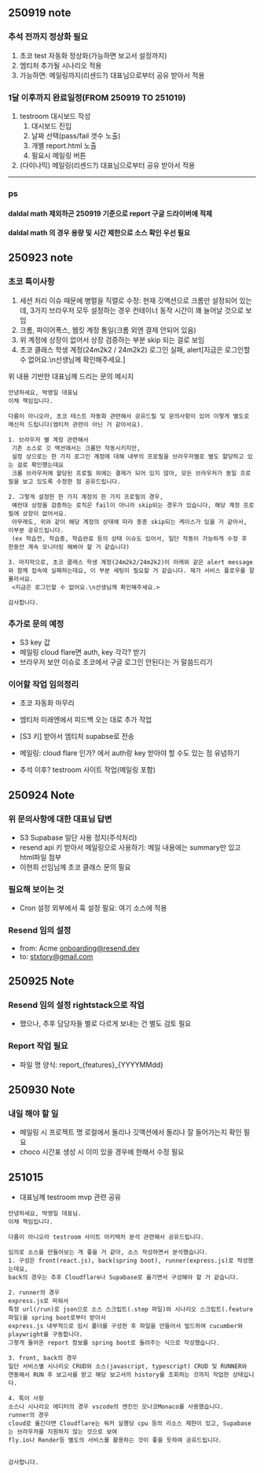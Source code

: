 ## 250919 note

### 추석 전까지 정상화 필요
1. 초코  test 자동화 정상화(가능하면 보고서 설정까지)
2. 엠티처 추가될 시나리오 적용
3. 가능하면: 메일링까지(리센드?) 대표님으로부터 공유 받아서 적용


### 1달 이후까지 완료일정(FROM 250919 TO 251019)
1. testroom 대시보드 작성
   1. 대시보드 진입
   2. 날짜 선택(pass/fail 갯수 노출)
   3. 개별 report.html 노출
   4. 필요시 메일링 버튼
2. (다이나믹) 메일링(리센드?) 대표님으로부터 공유 받아서 적용

---

### ps

#### daldal math 제외하곤 250919 기준으로 report 구글 드라이버에 적제
#### daldal math 의 경우 용량 및 시간 제한으로 소스 확인 우선 필요


## 250923 note

### 초코 특이사항
1. 세션 처리 이슈 때문에 병렬을 직렬로 수정: 현재 깃액션으로 크롬만 설정되어 있는데, 3가지 브라우저 모두 설정하는 경우 컨테이너 동작 시간이 꽤 늘어날 것으로 보임
2. 크롬, 파이어폭스, 웹킷 계정 통일(크롬 외엔 결제 안되어 있음)
3. 위 계정에 상장이 없어서 상장 검증하는 부분 skip 되는 걸로 보임
4. 초코 클래스 학생 계정(24m2k2 / 24m2k2) 로그인 실패, alert[지금은 로그인할 수 없어요.\n선생님께 확인해주세요.]

위 내용 기반한 대표님께 드리는 문의 메시지

```
안녕하세요, 박영일 대표님
이채 책임입니다.

다름이 아니오라, 초코 테스트 자동화 관련해서 공유드릴 및 문의사항이 있어 이렇게 별도로 메신저 드립니다(엠티처 관련이 아닌 거 같아서요).

1. 브라우저 별 계정 관련해서
 기존 소스로 깃 액션에서는 크롬만 작동시키지만, 
 설정 상으로는 한 가지 로그인 계정에 대해 내부의 프로필을 브라우저별로 별도 할당하고 있는 걸로 확인했는데요
 크롬 브라우저에 할당된 프로필 외에는 결제가 되어 있지 않아, 모든 브라우저가 동일 프로필을 보고 있도록 수정한 점 공유드립니다.

2. 그렇게 설정한 한 가지 계정의 한 가지 프로필의 경우,
 예컨대 상장을 검증하는 로직은 fail이 아니라 skip되는 경우가 있습니다, 해당 계정 프로필에 상장이 없어서요.
 아무래도, 위와 같이 해당 계정의 상태에 따라 종종 skip되는 케이스가 있을 거 같아서, 이부분 공유드립니다.
 (ex 학습전, 학습중, 학습완료 등의 상태 이슈도 있어서, 일단 작동이 가능하게 수정 후 한동안 계속 모니터링 해봐야 할 거 같습니다)

3. 마지막으로, 초코 클래스 학생 계정(24m2k2/24m2k2)이 아래와 같은 alert message와 함께 접속에 실패하는데요, 이 부분 세팅이 필요할 거 같습니다. 제가 서비스 플로우를 잘 몰라서요.
 <지금은 로그인할 수 없어요.\n선생님께 확인해주세요.>

감사합니다.
```

### 추가로 문의 예정
- S3 key 값
- 메일링 cloud flare면 auth, key 각각? 받기
- 브라우저 보안 이슈로 초코에서 구글 로그인 안된다는 거 말씀드리기

### 이어할 작업 임의정리
- 초코 자동화 마무리
- 엠티처 미래엔에서 피드백 오는 대로 추가 작업
- [S3 키] 받아서 엠티처 supabse로 전송
- 메일링: cloud flare 인가? 에서 auth랑 key 받아야 할 수도 있는 점 유념하기

- 추석 이후? testroom 사이트 작업(메일링 포함)

## 250924 Note

### 위 문의사항에 대한 대표님 답변
- S3 Supabase 일단 사용 정지(주석처리)
- resend api 키 받아서 메일링으로 사용하기: 메일 내용에는 summary만 있고 html파일 첨부
- 이현희 선임님께 초코 클래스 문의 필요

### 필요해 보이는 것
- Cron 설정 외부에서 훅 설정 필요: 여기 소스에 적용

### Resend 임의 설정
- from: Acme <onboarding@resend.dev>
- to: stxtory@gmail.com

## 250925 Note

### Resend 임의 설정 rightstack으로 작업
- 했으나, 추후 담당자들 별로 다르게 보내는 건 별도 검토 필요

### Report 작업 필요
- 파일 명 양식: report_{features}_{YYYYMMdd}

## 250930 Note
### 내일 해야 할 일
- 메일링 시 프로젝트 명 로컬에서 돌리나 깃액션에서 돌리나 잘 들어가는지 확인 필요
- choco 시간표 생성 시 이미 있을 경우에 한해서 수정 필요

## 251015
- 대표님께 testroom mvp 관련 공유
```
안녕하세요, 박영일 대표님.
이채 책임입니다.

다름이 아니오라 testroom 사이트 아키텍처 분석 관련해서 공유드립니다.

임의로 소스를 만들어보는 게 좋을 거 같아, 소스 작성하면서 분석했습니다.
1. 구성은 front(react.js), back(spring boot), runner(express.js)로 작성했는데요, 
back의 경우는 추후 Cloudflare나 Supabase로 옮기면서 구성해야 할 거 같습니다.

2. runner의 경우 
express.js로 띄워서
특정 url(/run)로 json으로 소스 스크립트(.step 파일)와 시나리오 스크립트(.feature 파일)을 spring boot로부터 받아서
express.js 내부적으로 임시 폴더를 구성한 후 파일을 만들어서 빌드하여 cucumber와 playwright를 구동합니다.
그렇게 돌아온 report 정보를 spring boot로 돌려주는 식으로 작성했습니다.

3. front, back의 경우
일단 서비스별 시나리오 CRUD와 소스(javascript, typescript) CRUD 및 RUNNER와 연동해서 RUN 후 보고서를 받고 해당 보고서의 history를 조회하는 것까지 작업한 상태입니다.

4. 특이 사항
소스나 시나리오 에디터의 경우 vscode의 엔진인 모나코Monaco를 사용했습니다.
runner의 경우
cloud로 옮긴다면 Cloudflare는 워커 실행당 cpu 등의 리소스 제한이 있고, Supabase는 브라우저를 지원하지 않는 것으로 보여
fly.io나 Render등 별도의 서비스를 활용하는 것이 좋을 듯하여 공유드립니다.


감사합니다.

```